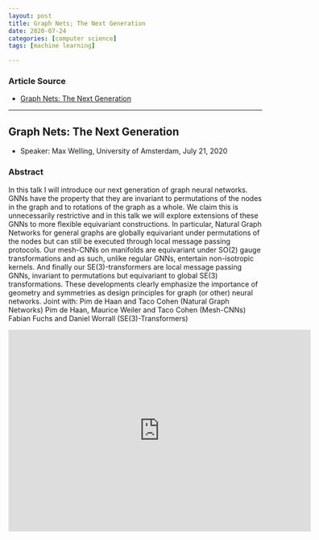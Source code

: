 ```yaml
---
layout: post
title: Graph Nets; The Next Generation
date: 2020-07-24
categories: [computer science]
tags: [machine learning]

---
```


### Article Source
* [Graph Nets: The Next Generation](https://www.youtube.com/watch?v=Wx8J-Kw3fTA)

----


## Graph Nets: The Next Generation

* Speaker: Max Welling, University of Amsterdam, July 21, 2020

### Abstract
In this talk I will introduce our next generation of graph neural networks. GNNs have the property that they are invariant to permutations of the nodes in the graph and to rotations of the graph as a whole. We claim this is unnecessarily restrictive and in this talk we will explore extensions of these GNNs to more flexible equivariant constructions. In particular, Natural Graph Networks for general graphs are globally equivariant under permutations of the nodes but can still be executed through local message passing protocols. Our mesh-CNNs on manifolds are equivariant under SO(2) gauge transformations and as such, unlike regular GNNs, entertain non-isotropic kernels. And finally our SE(3)-transformers are local message passing GNNs, invariant to permutations but equivariant to global SE(3) transformations. These developments clearly emphasize the importance of geometry and symmetries as design principles for graph (or other) neural networks.
Joint with: Pim de Haan and Taco Cohen (Natural Graph Networks) Pim de Haan, Maurice Weiler and Taco Cohen (Mesh-CNNs) Fabian Fuchs and Daniel Worrall (SE(3)-Transformers)
 
<iframe width="600" height="400" src="https://www.youtube.com/embed/Wx8J-Kw3fTA" frameborder="0" allow="accelerometer; autoplay; encrypted-media; gyroscope; picture-in-picture" allowfullscreen></iframe>